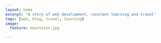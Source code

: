 ```yaml
---
layout: home
excerpt: "A story of web development, constant learning and travel"
tags: [web, blog, travel, learning]
image:
  feature: mountains.jpg
  
---
```


